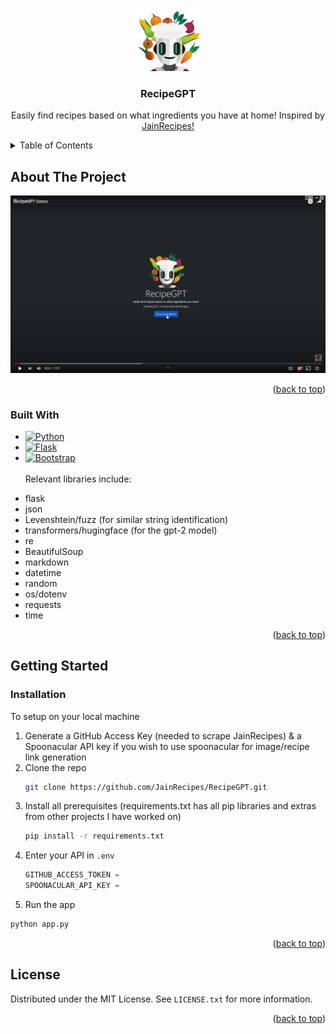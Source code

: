 <a name="readme-top"></a>
<!--
*** Based on Best-README-Template.
-->


<!-- PROJECT LOGO -->
<br />
<div align="center">
  <a href="https://github.com/othneildrew/Best-README-Template">
    <img src="static/media/logo.png" alt="Logo" width="100" height="100">
  </a>

  <h3 align="center">RecipeGPT</h3>

  <p align="center">
    Easily find recipes based on what ingredients you have at home! Inspired by <a href = "https://jainrecipes.github.io/">JainRecipes!</a>
    <br />
  </p>
</div>



<!-- TABLE OF CONTENTS -->
<details>
  <summary>Table of Contents</summary>
  <ol>
    <li>
      <a href="#about-the-project">About The Project</a>
      <ul>
        <li><a href="#built-with">Built With</a></li>
      </ul>
    </li>
    <li>
      <a href="#getting-started">Getting Started</a>
      <ul>
        <li><a href="#installation">Installation</a></li>
      </ul>
    </li>
    <li><a href="#license">License</a></li>
  </ol>
</details>



<!-- ABOUT THE PROJECT -->
## About The Project


[![RecipeGPT Demo][demo-screenshot]](https://youtu.be/z_MJli3wCtY "RecipeGPT Demo")


<p align="right">(<a href="#readme-top">back to top</a>)</p>



### Built With

* [![Python][Python.com]][Python-url]
* [![Flask][Flask.com]][Flask-url]
* [![Bootstrap][Bootstrap.com]][Bootstrap-url]
<br><br>
Relevant libraries include:
- flask
- json
- Levenshtein/fuzz (for similar string identification)
- transformers/hugingface (for the gpt-2 model)
- re
- BeautifulSoup
- markdown
- datetime
- random
- os/dotenv
- requests
- time


<p align="right">(<a href="#readme-top">back to top</a>)</p>



<!-- GETTING STARTED -->
## Getting Started

### Installation

To setup on your local machine

1. Generate a GitHub Access Key (needed to scrape JainRecipes) & a Spoonacular API key if you wish to use spoonacular for image/recipe link generation
2. Clone the repo
   ```sh
   git clone https://github.com/JainRecipes/RecipeGPT.git
   ```
3. Install all prerequisites (requirements.txt has all pip libraries and extras from other projects I have worked on)
   ```sh
   pip install -r requirements.txt
   ```
4. Enter your API in `.env`
   ```js
   GITHUB_ACCESS_TOKEN = 
   SPOONACULAR_API_KEY = 
   ```
5. Run the app
```sh
python app.py
```
<p align="right">(<a href="#readme-top">back to top</a>)</p>






<!-- LICENSE -->
## License

Distributed under the MIT License. See `LICENSE.txt` for more information.

<p align="right">(<a href="#readme-top">back to top</a>)</p>






[license-shield]: https://img.shields.io/github/license/JainRecipes/RecipeGPT
[license-url]: https://github.com/JainRecipes/RecipeGPT/blob/main/LICENSE

[linkedin-shield]: https://img.shields.io/badge/-LinkedIn-black.svg?style=for-the-badge&logo=linkedin&colorB=555
[linkedin-url]: https://www.linkedin.com/in/rishabhj0/





[Bootstrap.com]: https://img.shields.io/badge/Bootstrap-563D7C?style=for-the-badge&logo=bootstrap&logoColor=white
[Bootstrap-url]: https://getbootstrap.com

[Flask.com]: https://img.shields.io/badge/Flask-66ffcc?style=for-the-badge&logo=flask&logoColor=black
[Flask-url]: https://flask.palletsprojects.com/en/2.3.x/

[Python.com]: https://img.shields.io/badge/Python-FFD343?style=for-the-badge&logo=python&logoColor=black
[Python-url]: https://www.python.org/

[product-gif]: static/media/RecipeGPTDemo.gif
[demo-screenshot]: static/media/RecipeGPTScreenshot.png

